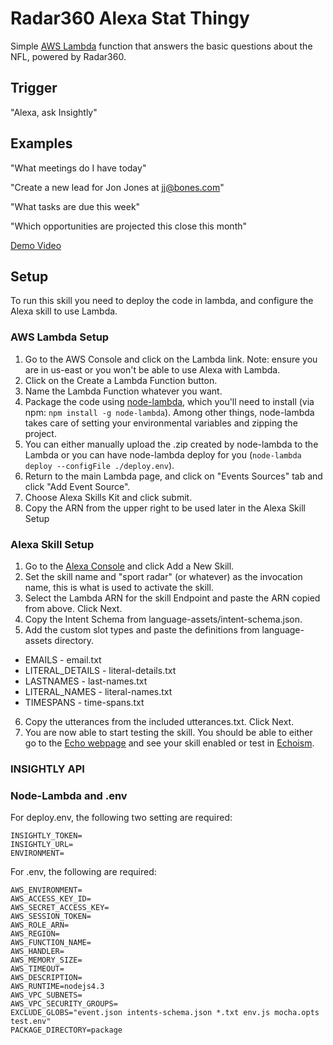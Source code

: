 Radar360 Alexa Stat Thingy
===================

Simple [AWS Lambda](http://aws.amazon.com/lambda) function that answers the basic questions about the NFL, powered by Radar360.

## Trigger

"Alexa, ask Insightly"

## Examples

"What meetings do I have today"

"Create a new lead for Jon Jones at jj@bones.com"

"What tasks are due this week"

"Which opportunities are projected this close this month"

[Demo Video]()

## Setup
To run this skill you need to deploy the code in lambda, and configure the Alexa skill to use Lambda. 

### AWS Lambda Setup
1. Go to the AWS Console and click on the Lambda link. Note: ensure you are in us-east or you won't be able to use Alexa with Lambda.
2. Click on the Create a Lambda Function button.
3. Name the Lambda Function whatever you want.
4. Package the code using [node-lambda](https://www.npmjs.com/package/node-lambda), which you'll need to install (via npm: `npm install -g node-lambda`). Among other things, node-lambda takes care of setting your environmental variables and zipping the project.
5. You can either manually upload the .zip created by node-lambda to the Lambda or you can have node-lambda deploy for you (`node-lambda deploy --configFile ./deploy.env`). 
6. Return to the main Lambda page, and click on "Events Sources" tab and click "Add Event Source".
7. Choose Alexa Skills Kit and click submit.
8. Copy the ARN from the upper right to be used later in the Alexa Skill Setup

### Alexa Skill Setup
1. Go to the [Alexa Console](https://developer.amazon.com/edw/home.html) and click Add a New Skill.
2. Set the skill name and "sport radar" (or whatever) as the invocation name, this is what is used to activate the skill.
3. Select the Lambda ARN for the skill Endpoint and paste the ARN copied from above. Click Next.
4. Copy the Intent Schema from language-assets/intent-schema.json.
5. Add the custom slot types and paste the definitions from language-assets directory.

* EMAILS - email.txt
* LITERAL_DETAILS - literal-details.txt
* LASTNAMES - last-names.txt
* LITERAL_NAMES - literal-names.txt
* TIMESPANS - time-spans.txt

6. Copy the utterances from the included utterances.txt. Click Next.
7. You are now able to start testing the skill. You should be able to either go to the [Echo webpage](http://echo.amazon.com/#skills) and see your skill enabled or test in [Echoism](https://echosim.io/).


### INSIGHTLY API


### Node-Lambda and .env

For deploy.env, the following two setting are required:

```
INSIGHTLY_TOKEN=
INSIGHTLY_URL=
ENVIRONMENT=

```

For .env, the following are required:

```
AWS_ENVIRONMENT=
AWS_ACCESS_KEY_ID=
AWS_SECRET_ACCESS_KEY=
AWS_SESSION_TOKEN=
AWS_ROLE_ARN=
AWS_REGION=
AWS_FUNCTION_NAME=
AWS_HANDLER=
AWS_MEMORY_SIZE=
AWS_TIMEOUT=
AWS_DESCRIPTION=
AWS_RUNTIME=nodejs4.3
AWS_VPC_SUBNETS=
AWS_VPC_SECURITY_GROUPS=
EXCLUDE_GLOBS="event.json intents-schema.json *.txt env.js mocha.opts test.env"
PACKAGE_DIRECTORY=package
```



